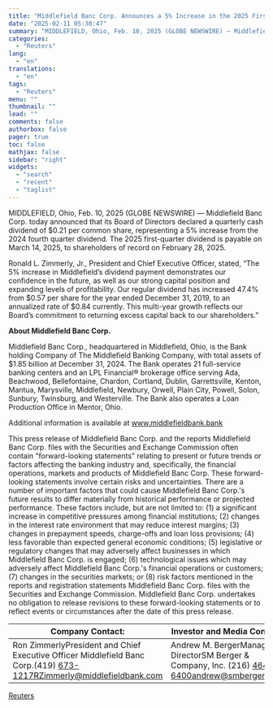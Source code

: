 ```yaml
---
title: "Middlefield Banc Corp. Announces a 5% Increase in the 2025 First-Quarter Cash Dividend Payment"
date: "2025-02-11 05:30:47"
summary: "MIDDLEFIELD, Ohio, Feb. 10, 2025 (GLOBE NEWSWIRE) — Middlefield Banc Corp. today announced that its Board of Directors declared a quarterly cash dividend of $0.21 per common share, representing a 5% increase from the 2024 fourth quarter dividend. The 2025 first-quarter dividend is payable on March 14, 2025, to shareholders..."
categories:
  - "Reuters"
lang:
  - "en"
translations:
  - "en"
tags:
  - "Reuters"
menu: ""
thumbnail: ""
lead: ""
comments: false
authorbox: false
pager: true
toc: false
mathjax: false
sidebar: "right"
widgets:
  - "search"
  - "recent"
  - "taglist"
---
```


MIDDLEFIELD, Ohio, Feb. 10, 2025 (GLOBE NEWSWIRE) — Middlefield Banc Corp. today announced that its Board of Directors declared a quarterly cash dividend of $0.21 per common share, representing a 5% increase from the 2024 fourth quarter dividend. The 2025 first-quarter dividend is payable on March 14, 2025, to shareholders of record on February 28, 2025.

Ronald L. Zimmerly, Jr., President and Chief Executive Officer, stated, “The 5% increase in Middlefield’s dividend payment demonstrates our confidence in the future, as well as our strong capital position and expanding levels of profitability. Our regular dividend has increased 47.4% from $0.57 per share for the year ended December 31, 2019, to an annualized rate of $0.84 currently. This multi-year growth reflects our Board’s commitment to returning excess capital back to our shareholders.”

**About Middlefield Banc Corp.**

Middlefield Banc Corp., headquartered in Middlefield, Ohio, is the Bank holding Company of The Middlefield Banking Company, with total assets of $1.85 billion at December 31, 2024. The Bank operates 21 full-service banking centers and an LPL Financial® brokerage office serving Ada, Beachwood, Bellefontaine, Chardon, Cortland, Dublin, Garrettsville, Kenton, Mantua, Marysville, Middlefield, Newbury, Orwell, Plain City, Powell, Solon, Sunbury, Twinsburg, and Westerville. The Bank also operates a Loan Production Office in Mentor, Ohio.

Additional information is available at www.middlefieldbank.bank

This press release of Middlefield Banc Corp. and the reports Middlefield Banc Corp. files with the Securities and Exchange Commission often contain "forward-looking statements" relating to present or future trends or factors affecting the banking industry and, specifically, the financial operations, markets and products of Middlefield Banc Corp. These forward-looking statements involve certain risks and uncertainties. There are a number of important factors that could cause Middlefield Banc Corp.'s future results to differ materially from historical performance or projected performance. These factors include, but are not limited to: (1) a significant increase in competitive pressures among financial institutions; (2) changes in the interest rate environment that may reduce interest margins; (3) changes in prepayment speeds, charge-offs and loan loss provisions; (4) less favorable than expected general economic conditions; (5) legislative or regulatory changes that may adversely affect businesses in which Middlefield Banc Corp. is engaged; (6) technological issues which may adversely affect Middlefield Banc Corp.'s financial operations or customers; (7) changes in the securities markets; or (8) risk factors mentioned in the reports and registration statements Middlefield Banc Corp. files with the Securities and Exchange Commission. Middlefield Banc Corp. undertakes no obligation to release revisions to these forward-looking statements or to reflect events or circumstances after the date of this press release.

| Company Contact: | Investor and Media Contact: |
| --- | --- |
| Ron ZimmerlyPresident and Chief Executive Officer Middlefield Banc Corp.(419) 673-1217RZimmerly@middlefieldbank.com | Andrew M. BergerManaging DirectorSM Berger & Company, Inc. (216) 464-6400andrew@smberger.com |

[Reuters](https://www.tradingview.com/news/reuters.com,2025-02-10:newsml_GNX9fGvtd:0-middlefield-banc-corp-announces-a-5-increase-in-the-2025-first-quarter-cash-dividend-payment/)
